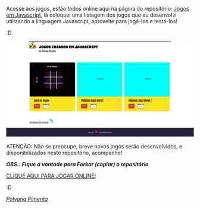 Acesse aos jogos, estão todos online aqui na página do repositório: [Jogos em Javascript][jogos-em-javascript], 
lá coloquei uma listagem dos jogos que eu desenvolvi utilizando a linguagem Javascript, aproveite para jogá-los e testá-los! 


:D


![Jogue AQUI!](./assets/thumbnail/jogos.png)


ATENÇÃO: Não se preocupe, breve novos jogos serão desenvolvidos, e disponibilizados neste repositório, acompanhe!


***OBS.: Fique a vontade para Forkar (copiar) o repositório***


[CLIQUE AQUI PARA JOGAR ONLINE!][jogos-em-javascript]

:D


*[Polyana Pimenta][linkedin]*


[jogos-em-javascript]: https://polyanapimenta.github.io/jogos-em-javascript/
[linkedin]: https://linkedin.com/in/polyanapimenta/
